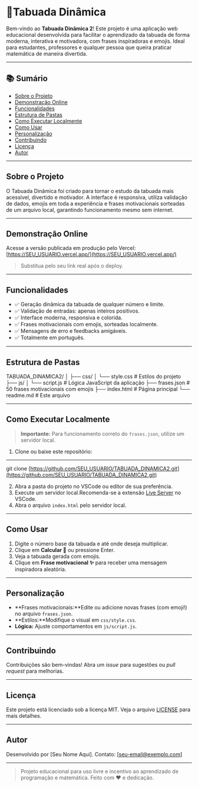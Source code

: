 # 🧮Tabuada Dinâmica
 
Bem-vindo ao **Tabuada Dinâmica 2**! Este projeto é uma aplicação web educacional desenvolvida para facilitar o aprendizado da tabuada de forma moderna, interativa e motivadora, com frases inspiradoras e emojis.
Ideal para estudantes, professores e qualquer pessoa que queira praticar matemática de maneira divertida.
 
---
 
## 📚 Sumário
 
- [Sobre o Projeto](#sobre-o-projeto)
- [Demonstração Online](#demonstração-online)
- [Funcionalidades](#funcionalidades)
- [Estrutura de Pastas](#estrutura-de-pastas)
- [Como Executar Localmente](#como-executar-localmente)
- [Como Usar](#como-usar)
- [Personalização](#personalização)
- [Contribuindo](#contribuindo)
- [Licença](#licença)
- [Autor](#autor)
 
---
 
## Sobre o Projeto
 
O Tabuada Dinâmica foi criado para tornar o estudo da tabuada mais acessível, divertido e motivador.
A interface é responsiva, utiliza validação de dados, emojis em toda a experiência e frases motivacionais sorteadas de um arquivo local, garantindo funcionamento mesmo sem internet.
 
---
 
## Demonstração Online
 
Acesse a versão publicada em produção pelo Vercel:[https://SEU_USUARIO.vercel.app/](https://SEU_USUARIO.vercel.app/)
 
> Substitua pelo seu link real após o deploy.
 
---
 
## Funcionalidades
 
- ✅ Geração dinâmica da tabuada de qualquer número e limite.
- ✅ Validação de entradas: apenas inteiros positivos.
- ✅ Interface moderna, responsiva e colorida.
- ✅ Frases motivacionais com emojis, sorteadas localmente.
- ✅ Mensagens de erro e feedbacks amigáveis.
- ✅ Totalmente em português.
 
---
 
## Estrutura de Pastas
 
TABUADA_DINAMICA2/
│
├── css/
│ └── style.css # Estilos do projeto
├── js/
│ └── script.js # Lógica JavaScript da aplicação
├── frases.json # 50 frases motivacionais com emojis
├── index.html # Página principal
└── readme.md # Este arquivo
 
 
---
## Como Executar Localmente
 
> **Importante:** Para funcionamento correto do `frases.json`, utilize um servidor local.
 
1. Clone ou baixe este repositório:
 
---
git clone [https://github.com/SEU_USUARIO/TABUADA_DINAMICA2.git](https://github.com/SEU_USUARIO/TABUADA_DINAMICA2.git)
 
 
2. Abra a pasta do projeto no VSCode ou editor de sua preferência.
3. Execute um servidor local.Recomenda-se a extensão [Live Server](https://marketplace.visualstudio.com/items?itemName=ritwickdey.LiveServer) no VSCode.
4. Abra o arquivo `index.html` pelo servidor local.
 
---
 
## Como Usar
 
1. Digite o número base da tabuada e até onde deseja multiplicar.
2. Clique em **Calcular 🚀** ou pressione Enter.
3. Veja a tabuada gerada com emojis.
4. Clique em **Frase motivacional ✨** para receber uma mensagem inspiradora aleatória.
 
---
 
## Personalização
 
- **Frases motivacionais:**Edite ou adicione novas frases (com emoji!) no arquivo `frases.json`.
- **Estilos:**Modifique o visual em `css/style.css`.
- **Lógica:**
  Ajuste comportamentos em `js/script.js`.
 
---
 
## Contribuindo
 
Contribuições são bem-vindas!
Abra um *issue* para sugestões ou *pull request* para melhorias.
 
---
 
## Licença
 
Este projeto está licenciado sob a licença MIT.
Veja o arquivo [LICENSE](LICENSE) para mais detalhes.
 
---
 
## Autor
 
Desenvolvido por [Seu Nome Aqui].
Contato: [seu-email@exemplo.com]
 
---
 
> Projeto educacional para uso livre e incentivo ao aprendizado de programação e matemática.
> Feito com ❤️ e dedicação.
>